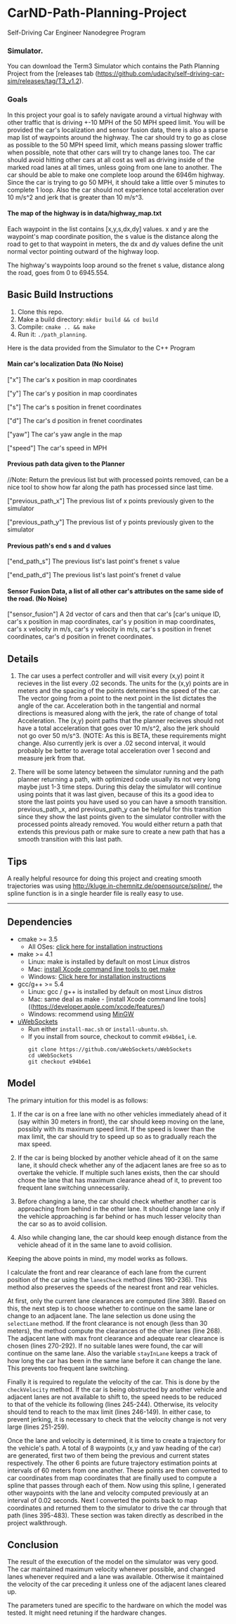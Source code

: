 # CarND-Path-Planning-Project
Self-Driving Car Engineer Nanodegree Program
   
### Simulator.
You can download the Term3 Simulator which contains the Path Planning Project from the [releases tab (https://github.com/udacity/self-driving-car-sim/releases/tag/T3_v1.2).

### Goals
In this project your goal is to safely navigate around a virtual highway with other traffic that is driving +-10 MPH of the 50 MPH speed limit. You will be provided the car's localization and sensor fusion data, there is also a sparse map list of waypoints around the highway. The car should try to go as close as possible to the 50 MPH speed limit, which means passing slower traffic when possible, note that other cars will try to change lanes too. The car should avoid hitting other cars at all cost as well as driving inside of the marked road lanes at all times, unless going from one lane to another. The car should be able to make one complete loop around the 6946m highway. Since the car is trying to go 50 MPH, it should take a little over 5 minutes to complete 1 loop. Also the car should not experience total acceleration over 10 m/s^2 and jerk that is greater than 10 m/s^3.

#### The map of the highway is in data/highway_map.txt
Each waypoint in the list contains  [x,y,s,dx,dy] values. x and y are the waypoint's map coordinate position, the s value is the distance along the road to get to that waypoint in meters, the dx and dy values define the unit normal vector pointing outward of the highway loop.

The highway's waypoints loop around so the frenet s value, distance along the road, goes from 0 to 6945.554.

## Basic Build Instructions

1. Clone this repo.
2. Make a build directory: `mkdir build && cd build`
3. Compile: `cmake .. && make`
4. Run it: `./path_planning`.

Here is the data provided from the Simulator to the C++ Program

#### Main car's localization Data (No Noise)

["x"] The car's x position in map coordinates

["y"] The car's y position in map coordinates

["s"] The car's s position in frenet coordinates

["d"] The car's d position in frenet coordinates

["yaw"] The car's yaw angle in the map

["speed"] The car's speed in MPH

#### Previous path data given to the Planner

//Note: Return the previous list but with processed points removed, can be a nice tool to show how far along
the path has processed since last time. 

["previous_path_x"] The previous list of x points previously given to the simulator

["previous_path_y"] The previous list of y points previously given to the simulator

#### Previous path's end s and d values 

["end_path_s"] The previous list's last point's frenet s value

["end_path_d"] The previous list's last point's frenet d value

#### Sensor Fusion Data, a list of all other car's attributes on the same side of the road. (No Noise)

["sensor_fusion"] A 2d vector of cars and then that car's [car's unique ID, car's x position in map coordinates, car's y position in map coordinates, car's x velocity in m/s, car's y velocity in m/s, car's s position in frenet coordinates, car's d position in frenet coordinates. 

## Details

1. The car uses a perfect controller and will visit every (x,y) point it recieves in the list every .02 seconds. The units for the (x,y) points are in meters and the spacing of the points determines the speed of the car. The vector going from a point to the next point in the list dictates the angle of the car. Acceleration both in the tangential and normal directions is measured along with the jerk, the rate of change of total Acceleration. The (x,y) point paths that the planner recieves should not have a total acceleration that goes over 10 m/s^2, also the jerk should not go over 50 m/s^3. (NOTE: As this is BETA, these requirements might change. Also currently jerk is over a .02 second interval, it would probably be better to average total acceleration over 1 second and measure jerk from that.

2. There will be some latency between the simulator running and the path planner returning a path, with optimized code usually its not very long maybe just 1-3 time steps. During this delay the simulator will continue using points that it was last given, because of this its a good idea to store the last points you have used so you can have a smooth transition. previous_path_x, and previous_path_y can be helpful for this transition since they show the last points given to the simulator controller with the processed points already removed. You would either return a path that extends this previous path or make sure to create a new path that has a smooth transition with this last path.

## Tips

A really helpful resource for doing this project and creating smooth trajectories was using http://kluge.in-chemnitz.de/opensource/spline/, the spline function is in a single hearder file is really easy to use.

---

## Dependencies

* cmake >= 3.5
  * All OSes: [click here for installation instructions](https://cmake.org/install/)
* make >= 4.1
  * Linux: make is installed by default on most Linux distros
  * Mac: [install Xcode command line tools to get make](https://developer.apple.com/xcode/features/)
  * Windows: [Click here for installation instructions](http://gnuwin32.sourceforge.net/packages/make.htm)
* gcc/g++ >= 5.4
  * Linux: gcc / g++ is installed by default on most Linux distros
  * Mac: same deal as make - [install Xcode command line tools]((https://developer.apple.com/xcode/features/)
  * Windows: recommend using [MinGW](http://www.mingw.org/)
* [uWebSockets](https://github.com/uWebSockets/uWebSockets)
  * Run either `install-mac.sh` or `install-ubuntu.sh`.
  * If you install from source, checkout to commit `e94b6e1`, i.e.
    ```
    git clone https://github.com/uWebSockets/uWebSockets 
    cd uWebSockets
    git checkout e94b6e1
    ```

## Model

The primary intuition for this model is as follows:

1. If the car is on a free lane with no other vehicles immediately ahead of it (say within 30 meters in front), the car should keep moving on the lane, possibly with its maximum speed limit. If the speed is lower than the max limit, the car should try to speed up so as to gradually reach the max speed.

2. If the car is being blocked by another vehicle ahead of it on the same lane, it should check whether any of the adjacent lanes are free so as to overtake the vehicle. If multiple such lanes exists, then the car should chose the lane that has maximum clearance ahead of it, to prevent too frequent lane switching unnecessarily.

3. Before changing a lane, the car should check whether another car is approaching from behind in the other lane. It should change lane only if the vehicle approaching is far behind or has much lesser velocity than the car so as to avoid collision. 

4. Also while changing lane, the car should keep enough distance from the vehicle ahead of it in the same lane to avoid collision.

Keeping the above points in mind, my model works as follows.
 
I calculate the front and rear clearance of each lane from the current position of the car using the `lanesCheck` method (lines 190-236). This method also preserves the speeds of the nearest front and rear vehicles. 

At first, only the current lane clearances are computed (line 389). Based on this, the next step is to choose whether to continue on the same lane or change to an adjacent lane. The lane selection us done using the `selectLane` method. If the front clearance is not enough (less than 30 meters), the method compute the clearances of the other lanes (line 268). The adjacent lane with max front clearance and adequate rear clearance is chosen (lines 270-292). If no suitable lanes were found, the car will continue on the same lane. Also the variable `stayInLane` keeps a track of how long the car has been in the same lane before it can change the lane. This prevents too frequent lane switching.

Finally it is required to regulate the velocity of the car. This is done by the `checkVelocity` method. If the car is being obstructed by another vehicle and adjacent lanes are not available to shift to, the speed needs to be reduced to that of the vehicle its following (lines 245-244). Otherwise, its velocity should tend to reach to the max limit (lines 246-149). In either case, to prevent jerking, it is necessary to check that the velocity change is not very large (lines 251-259). 

Once the lane and velocity is determined, it is time to create a trajectory for the vehicle's path. A total of 8 waypoints  (x,y and yaw heading of the car) are generated, first two of them being the previous and current states respectively. The other 6 points are future trajectory estimation points at intervals of 60 meters from one another. These points are then converted to car coordinates from map coordinates that are finally used to compute a spline that passes through each of them. Now using this spline, I generated other waypoints with the lane and velocity computed previously at an interval of 0.02 seconds. Next I converted the points back to map coordinates and returned them to the simulator to drive the car through that path (lines 395-483). These section was taken directly as described in the project walkthrough.

## Conclusion

The result of the execution of the model on the simulator was very good. The car maintained maximum velocity whenever possible, and changed lanes whenever required and a lane was available. Otherwise it maintained the velocity of the car preceding it unless one of the adjacent lanes cleared up. 

The parameters tuned are specific to the hardware on which the model was tested. It might need retuning if the hardware changes.







